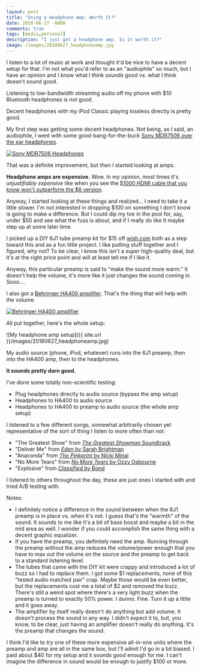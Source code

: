 ```yaml
---
layout: post
title: "Using a Headphone Amp: Worth It?"
date: 2018-06-27 -0800
comments: true
tags: [media,personal]
description: "I just got a headphone amp. Is it worth it?"
image: /images/20180627_headphoneamp.jpg
---
```

I listen to a lot of music at work and thought it'd be nice to have a decent setup for that. I'm not what you'd refer to as an "audiophile" so much, but I have an opinion and I know what I think sounds good vs. what I think doesn't sound good.

Listening to low-bandwidth streaming audio off my phone with $10 Bluetooth headphones is not good.

Decent headphones with my iPod Classic playing lossless directly is pretty good.

My first step was getting some decent headphones. Not being, as I said, an audiophile, I went with some good-bang-for-the-buck [Sony MDR7506 over the ear headphones](https://www.amazon.com/Sony-MDR7506-Professional-Diaphragm-Headphone/dp/B000AJIF4E/ref=as_li_ss_il?ie=UTF8&qid=1530112053&sr=8-5&keywords=mdr-7506&linkCode=li2&tag=mhsvortex&linkId=b1d01f3535b4e2a371c292cd3b107d29).

[![Sony MDR7506 Headphones](https://ws-na.amazon-adsystem.com/widgets/q?_encoding=UTF8&ASIN=B000AJIF4E&Format=_SL160_&ID=AsinImage&MarketPlace=US&ServiceVersion=20070822&WS=1&tag=mhsvortex)](https://www.amazon.com/Sony-MDR7506-Professional-Diaphragm-Headphone/dp/B000AJIF4E/ref=as_li_ss_il?ie=UTF8&qid=1530112053&sr=8-5&keywords=mdr-7506&linkCode=li2&tag=mhsvortex&linkId=b1d01f3535b4e2a371c292cd3b107d29)

That was a definite improvement, but then I started looking at amps.

**Headphone amps are expensive.** Wow. In my opinion, most times it's _unjustifiably expensive_ like when you see the [$1000 HDMI cable that you know won't outperform the $6 version](https://amzn.to/2Iw54q8).

Anyway, I started looking at these things and realized... I need to take it a little slower. I'm not interested in dropping $100 on something I don't know is going to make a difference. But I could dip my toe in the pool for, say, under $50 and see what the fuss is about, and if I really do like it maybe step up at some later time.

I picked up a DIY 6J1 tube preamp kit for $15 off [wish.com](https://www.wish.com) both as a step toward this and as a fun little project. I like putting stuff together and I figured, why not? To be clear, I know this isn't a super high-quality deal, but it's at the right price point and will at least tell me if I like it.

Anyway, this particular preamp is said to "make the sound more warm." It doesn't help the volume, it's more like it just changes the sound coming in. Sooo....

I also got a [Behringer HA400 amplifier](https://amzn.to/2Iy5qfR). That's the thing that will help with the volume.

[![Behringer HA400 amplifier](https://ws-na.amazon-adsystem.com/widgets/q?_encoding=UTF8&ASIN=B000KIPT30&Format=_SL160_&ID=AsinImage&MarketPlace=US&ServiceVersion=20070822&WS=1&tag=mhsvortex)](https://www.amazon.com/Behringer-HA400-BEHRINGER-MICROAMP/dp/B000KIPT30/ref=as_li_ss_il?s=musical-instruments&ie=UTF8&qid=1530112177&sr=1-1&keywords=behringer+ha400&linkCode=li2&tag=mhsvortex&linkId=d674e5e84fd4a61bcb89cbc3d66eea5f)

All put together, here's the whole setup:

![My headphone amp setup]({{ site.url }}/images/20180627_headphoneamp.jpg)

My audio source (phone, iPod, whatever) runs into the 6J1 preamp, then into the HA400 amp, then to the headphones.

**It sounds pretty darn good.**

I've done some totally non-scientific testing:

- Plug headphones directly to audio source (bypass the amp setup)
- Headphones to HA400 to audio source
- Headphones to HA400 to preamp to audio source (the whole amp setup)

I listened to a few different songs, somewhat arbitrarily chosen yet representative of the sort of thing I listen to more often than not:

- "The Greatest Show" from [_The Greatest Showman_ Soundtrack](https://amzn.to/2IAkycC)
- "Deliver Me" from [_Eden_ by Sarah Brightman](https://amzn.to/2MsVPJL)
- "Anaconda" from [_The Pinkprint_ by Nicki Minaj](https://amzn.to/2tI1IuH)
- "No More Tears" from [_No More Tears_ by Ozzy Osbourne](https://amzn.to/2Kq4LSW)
- "Explosive" from [_Classified_ by Bond](https://amzn.to/2KqEbpm)

I listened to others throughout the day, these are just ones I started with and tried A/B testing with.

Notes:

- I definitely notice a difference in the sound between when the 6J1 preamp is in place vs. when it's not. I guess that's the "warmth" of the sound. It sounds to me like it's a bit of bass boost and maybe a bit in the mid area as well. I wonder if you could accomplish the same thing with a decent graphic equalizer.
- If you have the preamp, you definitely need the amp. Running through the preamp without the amp reduces the volume/power enough that you have to max out the volume on the source and the preamp to get back to a standard listening level.
- The tubes that came with the DIY kit were crappy and introduced a lot of buzz so I had to replace them. I got some $1 replacements, none of this "tested audio matched pair" crap. Maybe those would be even better, but the replacements cost me a total of $2 and removed the buzz. There's still a weird spot where there's a very light buzz when the preamp is turned to exactly 50% power. I dunno. Fine. Turn it up a little and it goes away.
- The amplifier by itself really doesn't do anything but add volume. It doesn't process the sound in any way. I didn't expect it to, but, you know, to be clear, just having an amplifier doesn't really do anything. It's the preamp that changes the sound.

I think I'd like to _try_ one of these more expensive all-in-one units where the preamp and amp are all in the same box, but I'll admit I'd go in a bit biased. I paid about $40 for my setup and it sounds good enough for me. I can't imagine the difference in sound would be enough to justify $100 or more.
